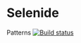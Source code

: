 # Selenide
Patterns [![Build status](https://ci.appveyor.com/api/projects/status/l2lba3mwx9yhdjcc?svg=true)](https://ci.appveyor.com/project/Volgogradec/aqa-2-3)

